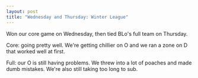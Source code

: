 ```yaml
---
layout: post
title: "Wednesday and Thursday: Winter League"
---
```


Won our core game on Wednesday, then tied BLo's full team on Thursday.

Core: going pretty well. We're getting chillier on O and we ran a zone on D that worked well at first.

Full: our O is still having problems. We threw into a lot of poaches and made dumb mistakes. We're also still taking too long to sub.&nbsp;
